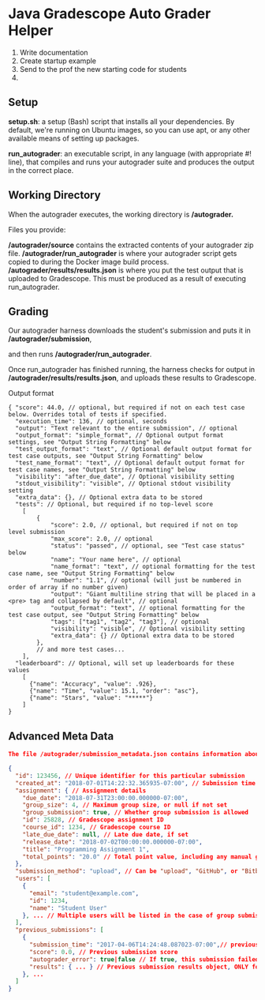 # Java Gradescope Auto Grader Helper

1. Write documentation
2. Create startup example
3. Send to the prof the new starting code for students
4. 

## Setup

**setup.sh**: a setup (Bash) script that installs all your dependencies. By default, we're running on Ubuntu images, so you can use apt, or any other available means of setting up packages.

**run_autograder**: an executable script, in any language (with appropriate #! line), that compiles and runs your autograder suite and produces the output in the correct place.


## Working Directory

When the autograder executes, the working directory is **/autograder.**

Files you provide:

**/autograder/source** contains the extracted contents of your autograder zip file.
**/autograder/run_autograder** is where your autograder script gets copied to during the Docker image build process.
**/autograder/results/results.json** is where you put the test output that is uploaded to Gradescope. This must be produced as a result of executing run_autograder.

## Grading

Our autograder harness downloads the student's submission and puts it in **/autograder/submission**,

and then runs **/autograder/run_autograder**.

Once run_autograder has finished running, the harness checks for output in **/autograder/results/results.json**, and uploads these results to Gradescope.

Output format

```
{ "score": 44.0, // optional, but required if not on each test case below. Overrides total of tests if specified.
  "execution_time": 136, // optional, seconds
  "output": "Text relevant to the entire submission", // optional
  "output_format": "simple_format", // Optional output format settings, see "Output String Formatting" below
  "test_output_format": "text", // Optional default output format for test case outputs, see "Output String Formatting" below
  "test_name_format": "text", // Optional default output format for test case names, see "Output String Formatting" below
  "visibility": "after_due_date", // Optional visibility setting
  "stdout_visibility": "visible", // Optional stdout visibility setting
  "extra_data": {}, // Optional extra data to be stored
  "tests": // Optional, but required if no top-level score
    [
        {
            "score": 2.0, // optional, but required if not on top level submission
            "max_score": 2.0, // optional
            "status": "passed", // optional, see "Test case status" below
            "name": "Your name here", // optional
            "name_format": "text", // optional formatting for the test case name, see "Output String Formatting" below
            "number": "1.1", // optional (will just be numbered in order of array if no number given)
            "output": "Giant multiline string that will be placed in a <pre> tag and collapsed by default", // optional
            "output_format": "text", // optional formatting for the test case output, see "Output String Formatting" below
            "tags": ["tag1", "tag2", "tag3"], // optional
            "visibility": "visible", // Optional visibility setting
            "extra_data": {} // Optional extra data to be stored
        },
        // and more test cases...
    ],
  "leaderboard": // Optional, will set up leaderboards for these values
    [
      {"name": "Accuracy", "value": .926},
      {"name": "Time", "value": 15.1, "order": "asc"},
      {"name": "Stars", "value": "*****"}
    ]
}
```

## Advanced Meta Data

```json
The file /autograder/submission_metadata.json contains information about the current and previous submissions. It contains the following information:

{
  "id": 123456, // Unique identifier for this particular submission
  "created_at": "2018-07-01T14:22:32.365935-07:00", // Submission time
  "assignment": { // Assignment details
    "due_date": "2018-07-31T23:00:00.000000-07:00",
    "group_size": 4, // Maximum group size, or null if not set
    "group_submission": true, // Whether group submission is allowed
    "id": 25828, // Gradescope assignment ID
    "course_id": 1234, // Gradescope course ID
    "late_due_date": null, // Late due date, if set
    "release_date": "2018-07-02T00:00:00.000000-07:00",
    "title": "Programming Assignment 1",
    "total_points": "20.0" // Total point value, including any manual grading portion
  },
  "submission_method": "upload", // Can be "upload", "GitHub", or "Bitbucket"
  "users": [
    {
      "email": "student@example.com",
      "id": 1234,
      "name": "Student User"
    }, ... // Multiple users will be listed in the case of group submissions
  ],
  "previous_submissions": [
    {
      "submission_time": "2017-04-06T14:24:48.087023-07:00",// previous submission time
      "score": 0.0, // Previous submission score
      "autograder_error": true|false // If true, this submission failed to run at no fault of the student.
      "results": { ... } // Previous submission results object, ONLY for the latest previous submission.
    }, ...
  ]
}
```